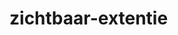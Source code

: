 # zichtbaar-extentie


<!-- https://css-tricks.com/how-to-build-a-chrome-extension/
 https://developer.chrome.com/docs/extensions/mv2/getstarted/
 -->
 <!-- default icons needs 128 size -->
 <!-- "icons": {
        "16": "images/get_started16.png",
        "32": "images/get_started32.png",
        "48": "images/get_started48.png",
        "128": "images/get_started128.png"
    } -->

<!-- https://developer.chrome.com/docs/extensions/mv2/getstarted/ -->
<!-- every page has its own console: so popup.html and options.html each have it's own console also the background.js got its own console (extentions page -> backgroundpage) -->

<!-- https://www.toptal.com/software/definitive-guide-to-datetime-manipulation#:~:text=Getting%20the%20Current%20Time%20Stamp,passed%20since%20January%201%2C%201970. -->
